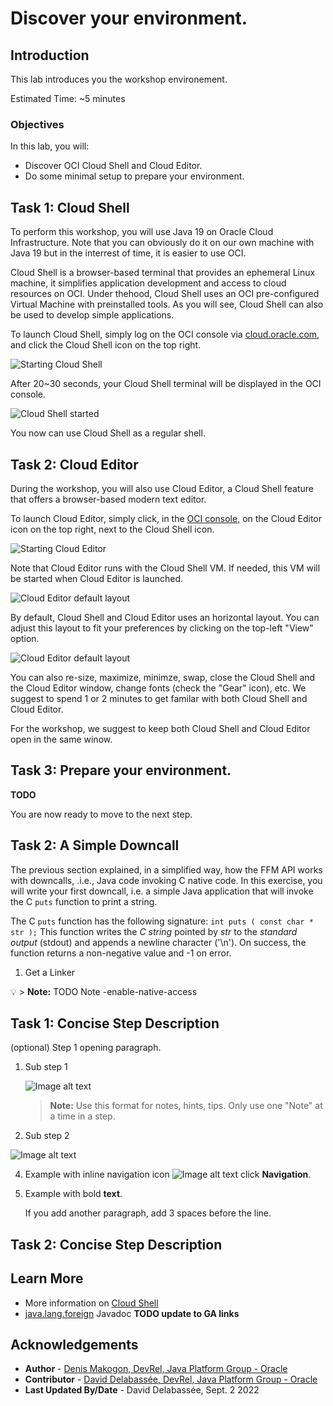 # Discover your environment.

## Introduction

This lab introduces you the workshop environement.

Estimated Time: ~5 minutes

### **Objectives**

In this lab, you will:
* Discover OCI Cloud Shell and Cloud Editor.
* Do some minimal setup to prepare your environment.

## Task 1: Cloud Shell

To perform this workshop, you will use Java 19 on Oracle Cloud Infrastructure. Note that you can obviously do it on our own machine with Java 19 but in the interrest of time, it is easier to use OCI. 

Cloud Shell is a browser-based terminal that provides an ephemeral Linux machine, it simplifies application development and access to cloud resources on OCI. Under thehood, Cloud Shell uses an OCI pre-configured Virtual Machine with preinstalled tools. As you will see, Cloud Shell can also be used to develop simple applications.


To launch Cloud Shell, simply log on the OCI console via [cloud.oracle.com](https://cloud.oracle.com), and click the Cloud Shell icon on the top right.

  ![Starting Cloud Shell](../images/cs-start.png)

After 20~30 seconds, your Cloud Shell terminal will be displayed in the OCI console.

  ![Cloud Shell started](../images/cs-started.png)

You now can use Cloud Shell as a regular shell.

## Task 2: Cloud Editor


During the workshop, you will also use Cloud Editor, a Cloud Shell feature that offers a browser-based modern text editor.

To launch Cloud Editor, simply click, in the [OCI console](https://cloud.oracle.com), on the Cloud Editor icon on the top right, next to the Cloud Shell icon.

  ![Starting Cloud Editor](../images/ce-start.png)
  
Note that Cloud Editor runs with the Cloud Shell VM. If needed, this VM will be started when Cloud Editor is launched.

  ![Cloud Editor default layout](../images/cs-ce-horizontal.png)

By default, Cloud Shell and Cloud Editor uses an horizontal layout. You can adjust this layout to fit your preferences by clicking on the top-left "View" option.

  ![Cloud Editor default layout](../images/cs-ce-view.png)

You can also re-size, maximize, minimze, swap, close the Cloud Shell and the Cloud Editor window, change fonts (check the "Gear" icon), etc. We suggest to spend 1 or 2 minutes to get familar with both Cloud Shell and Cloud Editor.

For the workshop, we suggest to keep both Cloud Shell and Cloud Editor open in the same winow.

## Task 3: Prepare your environment.

**TODO**


You are now ready to move to the next step.


## Task 2: A Simple Downcall

   The previous section explained, in a simplified way, how the FFM API works with downcalls, .i.e., Java code invoking C native code. In this exercise, you will write your first downcall, i.e. a simple Java application that will invoke the C `puts` function to print a string.
   
   
   The C `puts` function has the following signature: `int puts ( const char * str );` This function writes the *C string* pointed by *str* to the *standard output* (stdout) and appends a newline character ('\n'). On success, the function returns a non-negative value and -1 on error.
    
   
1. Get a Linker   
   
   
   

💡 	> **Note:** TODO Note -enable-native-access





## Task 1: Concise Step Description

(optional) Step 1 opening paragraph.

1. Sub step 1

	![Image alt text](images/sample1.png)

	> **Note:** Use this format for notes, hints, tips. Only use one "Note" at a time in a step.

2. Sub step 2

  ![Image alt text](images/sample1.png)

4. Example with inline navigation icon ![Image alt text](images/sample2.png) click **Navigation**.

5. Example with bold **text**.

   If you add another paragraph, add 3 spaces before the line.

## Task 2: Concise Step Description




## Learn More


* More information on [Cloud Shell](https://docs.oracle.com/en-us/iaas/Content/API/Concepts/cloudshellintro.htm)
* [java.lang.foreign](https://download.java.net/java/early_access/jdk19/docs/api/java.base/java/lang/foreign/package-summary.html) Javadoc **TODO update to GA links**


## Acknowledgements
* **Author** - [Denis Makogon, DevRel, Java Platform Group - Oracle](https://twitter.com/denis_makogon)
* **Contributor** -  [David Delabassée, DevRel, Java Platform Group - Oracle](https://twitter.com/delabassee)
* **Last Updated By/Date** - David Delabassée, Sept. 2 2022
